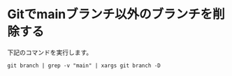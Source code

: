 # Gitでmainブランチ以外のブランチを削除する

下記のコマンドを実行します。

```
git branch | grep -v "main" | xargs git branch -D
```